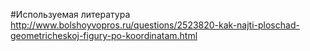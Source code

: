 #Используемая литература
http://www.bolshoyvopros.ru/questions/2523820-kak-najti-ploschad-geometricheskoj-figury-po-koordinatam.html
